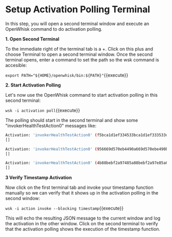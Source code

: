 # Setup Activation Polling Terminal

In this step, you will open a second terminal window and execute an OpenWhisk command to do activation polling.

**1. Open Second Terminal**

To the immediate right of the terminal tab is a +.  Click on this plus and choose Terminal to open a second terminal window.
Once the second terminal opens, enter a command to set the path so the wsk command is accesible:

``export PATH="${HOME}/openwhisk/bin:${PATH}"``{{execute}}

**2. Start Activation Polling**

Let's now use the OpenWhisk command to start activation polling in this second terminal:

``wsk -i activation poll``{{execute}}

The polling should start in the second terminal and show some "invokerHealthTestAction0" messages like:

```sh
Activation: 'invokerHealthTestAction0' (f5bca1d1ef334533bca1d1ef333533de)
[]

Activation: 'invokerHealthTestAction0' (956669d570eb4490a669d570ebe490bd)
[]

Activation: 'invokerHealthTestAction0' (4b88bebf2a97485a88bebf2a97e85a08)
[]
```

**3 Verify Timestamp Activation**

Now click on the first terminal tab and invoke your timestamp function manually so we can verify that it shows up in the 
activation polling in the second window:

``wsk -i action invoke --blocking timestamp``{{execute}}

This will echo the resulting JSON message to the current window and log the activation in the other window.  Click on the
second terminal to verify that the activation polling shows the execution of the timestamp function.
